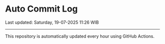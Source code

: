 # Auto Commit Log

Last updated: Saturday, 19-07-2025 11:26 WIB

---

This repository is automatically updated every hour using GitHub Actions.
